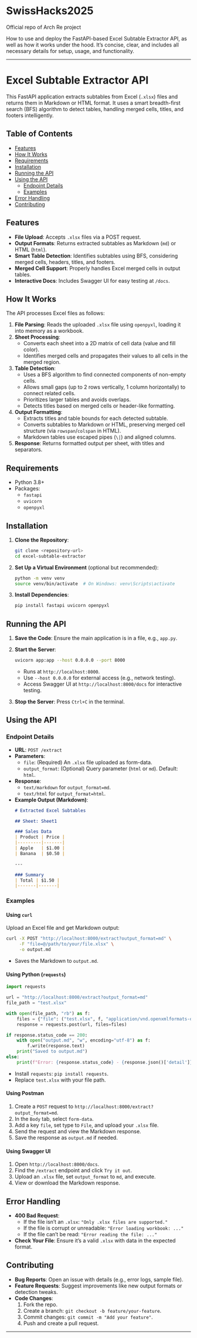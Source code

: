 # SwissHacks2025
Official repo of Arch Re project

How to use and deploy the FastAPI-based Excel Subtable Extractor API, as well as how it works under the hood. It’s concise, clear, and includes all necessary details for setup, usage, and functionality.

---

# Excel Subtable Extractor API

This FastAPI application extracts subtables from Excel (`.xlsx`) files and returns them in Markdown or HTML format. It uses a smart breadth-first search (BFS) algorithm to detect tables, handling merged cells, titles, and footers intelligently.

## Table of Contents
- [Features](#features)
- [How It Works](#how-it-works)
- [Requirements](#requirements)
- [Installation](#installation)
- [Running the API](#running-the-api)
- [Using the API](#using-the-api)
  - [Endpoint Details](#endpoint-details)
  - [Examples](#examples)
- [Error Handling](#error-handling)
- [Contributing](#contributing)

## Features
- **File Upload**: Accepts `.xlsx` files via a POST request.
- **Output Formats**: Returns extracted subtables as Markdown (`md`) or HTML (`html`).
- **Smart Table Detection**: Identifies subtables using BFS, considering merged cells, headers, titles, and footers.
- **Merged Cell Support**: Properly handles Excel merged cells in output tables.
- **Interactive Docs**: Includes Swagger UI for easy testing at `/docs`.

## How It Works
The API processes Excel files as follows:
1. **File Parsing**: Reads the uploaded `.xlsx` file using `openpyxl`, loading it into memory as a workbook.
2. **Sheet Processing**:
   - Converts each sheet into a 2D matrix of cell data (value and fill color).
   - Identifies merged cells and propagates their values to all cells in the merged region.
3. **Table Detection**:
   - Uses a BFS algorithm to find connected components of non-empty cells.
   - Allows small gaps (up to 2 rows vertically, 1 column horizontally) to connect related cells.
   - Prioritizes larger tables and avoids overlaps.
   - Detects titles based on merged cells or header-like formatting.
4. **Output Formatting**:
   - Extracts titles and table bounds for each detected subtable.
   - Converts subtables to Markdown or HTML, preserving merged cell structure (via `rowspan`/`colspan` in HTML).
   - Markdown tables use escaped pipes (`\|`) and aligned columns.
5. **Response**: Returns formatted output per sheet, with titles and separators.

## Requirements
- Python 3.8+
- Packages:
  - `fastapi`
  - `uvicorn`
  - `openpyxl`

## Installation
1. **Clone the Repository**:
   ```bash
   git clone <repository-url>
   cd excel-subtable-extractor
   ```

2. **Set Up a Virtual Environment** (optional but recommended):
   ```bash
   python -m venv venv
   source venv/bin/activate  # On Windows: venv\Scripts\activate
   ```

3. **Install Dependencies**:
   ```bash
   pip install fastapi uvicorn openpyxl
   ```

## Running the API
1. **Save the Code**: Ensure the main application is in a file, e.g., `app.py`.
2. **Start the Server**:
   ```bash
   uvicorn app:app --host 0.0.0.0 --port 8000
   ```
   - Runs at `http://localhost:8000`.
   - Use `--host 0.0.0.0` for external access (e.g., network testing).
   - Access Swagger UI at `http://localhost:8000/docs` for interactive testing.

3. **Stop the Server**: Press `Ctrl+C` in the terminal.

## Using the API

### Endpoint Details
- **URL**: `POST /extract`
- **Parameters**:
  - `file`: (Required) An `.xlsx` file uploaded as form-data.
  - `output_format`: (Optional) Query parameter (`html` or `md`). Default: `html`.
- **Response**:
  - `text/markdown` for `output_format=md`.
  - `text/html` for `output_format=html`.
- **Example Output (Markdown)**:
  ```markdown
  # Extracted Excel Subtables

  ## Sheet: Sheet1

  ### Sales Data
  | Product | Price |
  |---------|-------|
  | Apple   | $1.00 |
  | Banana  | $0.50 |

  ---

  ### Summary
  | Total | $1.50 |
  |-------|-------|
  ```

### Examples

#### Using `curl`
Upload an Excel file and get Markdown output:
```bash
curl -X POST "http://localhost:8000/extract?output_format=md" \
     -F "file=@/path/to/your/file.xlsx" \
     -o output.md
```
- Saves the Markdown to `output.md`.

#### Using Python (`requests`)
```python
import requests

url = "http://localhost:8000/extract?output_format=md"
file_path = "test.xlsx"

with open(file_path, "rb") as f:
    files = {"file": ("test.xlsx", f, "application/vnd.openxmlformats-officedocument.spreadsheetml.sheet")}
    response = requests.post(url, files=files)

if response.status_code == 200:
    with open("output.md", "w", encoding="utf-8") as f:
        f.write(response.text)
    print("Saved to output.md")
else:
    print(f"Error: {response.status_code} - {response.json()['detail']}")
```
- Install `requests`: `pip install requests`.
- Replace `test.xlsx` with your file path.

#### Using Postman
1. Create a `POST` request to `http://localhost:8000/extract?output_format=md`.
2. In the `Body` tab, select `form-data`.
3. Add a key `file`, set type to `File`, and upload your `.xlsx` file.
4. Send the request and view the Markdown response.
5. Save the response as `output.md` if needed.

#### Using Swagger UI
1. Open `http://localhost:8000/docs`.
2. Find the `/extract` endpoint and click `Try it out`.
3. Upload an `.xlsx` file, set `output_format` to `md`, and execute.
4. View or download the Markdown response.

## Error Handling
- **400 Bad Request**:
  - If the file isn’t an `.xlsx`: `"Only .xlsx files are supported."`
  - If the file is corrupt or unreadable: `"Error loading workbook: ..."`
  - If the file can’t be read: `"Error reading the file: ..."`
- **Check Your File**: Ensure it’s a valid `.xlsx` with data in the expected format.

## Contributing
- **Bug Reports**: Open an issue with details (e.g., error logs, sample file).
- **Feature Requests**: Suggest improvements like new output formats or detection tweaks.
- **Code Changes**:
  1. Fork the repo.
  2. Create a branch: `git checkout -b feature/your-feature`.
  3. Commit changes: `git commit -m "Add your feature"`.
  4. Push and create a pull request.

---
